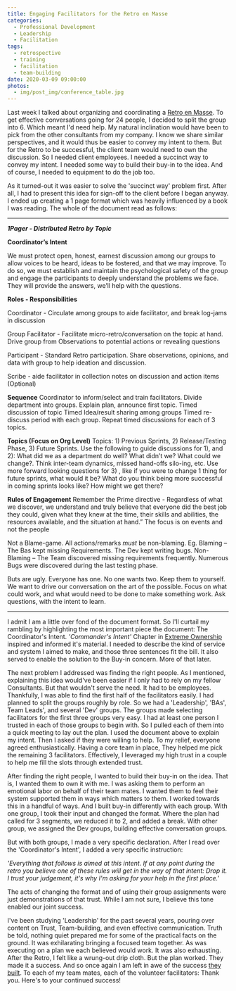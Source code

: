 ```yaml
---
title: Engaging Facilitators for the Retro en Masse
categories:
  - Professional Development
  - Leadership
  - Facilitation
tags:
  - retrospective
  - training
  - facilitation
  - team-building
date: 2020-03-09 09:00:00
photos:
  - img/post_img/conference_table.jpg
---
```


Last week I talked about organizing and coordinating a [Retro en Masse](/2020/03/02/retro-en-masse/). To get effective conversations going for 24 people, I decided to split the group into 6. Which meant I'd need help. My natural inclination would have been to pick from the other consultants from my company. I know we share similar perspectives, and it would thus be easier to convey my intent to them. But for the Retro to be successful, the client team would need to own the discussion. So I needed client employees. I needed a succinct way to convey my intent. I needed some way to build their buy-in to the idea. And of course, I needed to equipment to do the job too.

As it turned-out it was easier to solve the 'succinct way' problem first. After all, I had to present this idea for sign-off to the client before I began anyway. I ended up creating a 1 page format which was heavily influenced by a book I was reading. The whole of the document read as follows:

---

**_1Pager - Distributed Retro by Topic_**

**Coordinator’s Intent**

We must protect open, honest, earnest discussion among our groups to allow voices to be heard, ideas to be fostered, and that we may improve. To do so, we must establish and maintain the psychological safety of the group and engage the participants to deeply understand the problems we face. They will provide the answers, we’ll help with the questions.

**Roles - Responsibilities**

Coordinator - Circulate among groups to aide facilitator, and break log-jams in discussion

Group Facilitator - Facilitate micro-retro/conversation on the topic at hand. Drive group from Observations to potential actions or revealing questions

Participant - Standard Retro participation. Share observations, opinions, and data with group to help ideation and discussion.

Scribe - aide facilitator in collection notes on discussion and action items (Optional)

**Sequence**
Coordinator to inform/select and train facilitators.
Divide department into groups. Explain plan, announce first topic.
Timed discussion of topic
Timed Idea/result sharing among groups
Timed re-discuss period with each group.
Repeat timed discussions for each of 3 topics.

**Topics (Focus on Org Level)**
Topics: 1) Previous Sprints, 2) Release/Testing Phase, 3) Future Sprints.
Use the following to guide discussions for 1), and 2): What did we as a department do well? What didn’t we? What could we change?. Think inter-team dynamics, missed hand-offs silo-ing, etc.
Use more forward looking questions for 3) , like if you were to change 1 thing for future sprints, what would it be? What do you think being more successful in coming sprints looks like? How might we get there?

**Rules of Engagement**
Remember the Prime directive - Regardless of what we discover, we understand and truly believe that everyone did the best job they could, given what they knew at the time, their skills and abilities, the resources available, and the situation at hand.” The focus is on events and not the people

Not a Blame-game. All actions/remarks _must_ be non-blaming. Eg. Blaming – The Bas kept missing Requirements. The Dev kept writing bugs. Non-Blaming – The Team discovered missing requirements frequently. Numerous Bugs were discovered during the last testing phase.

Buts are ugly. Everyone has one. No one wants two. Keep them to yourself. We want to drive our conversation on the art of the possible. Focus on what could work, and what would need to be done to make something work. Ask questions, with the intent to learn.

---

I admit I am a little over fond of the document format. So I'll curtail my rambling by highlighting the most important piece the document: The Coordinator's Intent. _'Commander's Intent'_ Chapter in [Extreme Ownership](https://www.amazon.com/Extreme-Ownership-U-S-Navy-SEALs/dp/1250067057) inspired and informed it's material. I needed to describe the kind of service and system I aimed to make, and those three sentences fit the bill. It also served to enable the solution to the Buy-in concern. More of that later.

The next problem I addressed was finding the right people. As I mentioned, explaining this idea would've been easier if I only had to rely on my fellow Consultants. But that wouldn't serve the need. It had to be employees. Thankfully, I was able to find the first half of the facilitators easily. I had planned to split the groups roughly by role. So we had a 'Leadership', 'BAs', Team Leads', and several 'Dev' groups. The groups made selecting facilitators for the first three groups very easy. I had at least one person I trusted in each of those groups to begin with. So I pulled each of them into a quick meeting to lay out the plan. I used the document above to explain my intent. Then I asked if they were willing to help. To my relief, everyone agreed enthusiastically. Having a core team in place, They helped me pick the remaining 3 facilitators. Effectively, I leveraged my high trust in a couple to help me fill the slots through extended trust.

After finding the right people, I wanted to build their buy-in on the idea. That is, I wanted them to own it with me. I was asking them to perform an emotional labor on behalf of their team mates. I wanted them to feel their system supported them in ways which matters to them. I worked towards this in a handful of ways. And I built buy-in differently with each group. With one group, I took their input and changed the format. Where the plan had called for 3 segments, we reduced it to 2, and added a break. With other group, we assigned the Dev groups, building effective conversation groups.

But with both groups, I made a very specific declaration. After I read over the 'Coordinator's Intent', I added a very specific instruction:

_'Everything that follows is aimed at this intent. If at any point during the retro you believe one of these rules will get in the way of that intent: Drop it. I trust your judgement, it's why I'm asking for your help in the first place.'_

The acts of changing the format and of using their group assignments were just demonstrations of that trust. While I am not sure, I believe this tone enabled our joint success.

I've been studying 'Leadership' for the past several years, pouring over content on Trust, Team-building, and even effective communication. Truth be told, nothing quiet prepared me for some of the practical facts on the ground. It was exhilarating bringing a focused team together. As was executing on a plan we each believed would work. It was also exhausting. After the Retro, I felt like a wrung-out drip cloth. But the plan worked. They made it a success. And so once again I am left in awe of the success [they built](/2019/04/29/they-build-it/). To each of my team mates, each of the volunteer facilitators: Thank you. Here's to your continued success!
